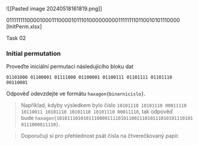 ![[Pasted image 20240518161819.png]]

0111111110000100011100001011101000000000111111110110010101110000
[InitPerm.xlsx]

Task 02

### Initial permutation

Proveďte iniciální permutaci následujícího bloku dat

```
01101000 01100001 01111000 01100001 01100111 01101111 01101110 00110001
```

Odpověď odevzdejte ve formátu `haxagon{binarnicislo}`.

> Například, kdyby výsledkem bylo číslo `10101110 10101110 00011110 10110011 10101110 10101110 10101110 00011110`, tak odpověď bude `haxagon{1010111010101110000111101011001110101110101011101010111000011110}`.

> Doporučuji si pro přehlednost psát čísla na čtverečkovaný papír.